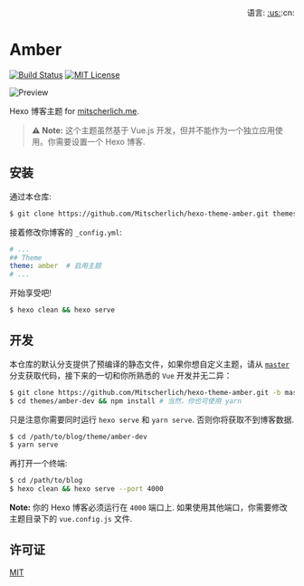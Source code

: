<div align="right">语言: <a title="English" href="README.md">:us:</a>:cn:</div>

# Amber

[![Build Status](https://travis-ci.org/Mitscherlich/hexo-theme-amber.svg?branch=master)](https://travis-ci.org/Mitscherlich/hexo-theme-amber)
[![MIT License](https://img.shields.io/badge/license-MIT-blue.svg)](LICENSE)

![Preview](docs/assets/Preview.png)

Hexo 博客主题 for [mitscherlich.me](https://mitscherlich.me).

> **⚠️ Note:** 这个主题虽然基于 Vue.js 开发，但并不能作为一个独立应用使用。你需要设置一个 Hexo 博客.

## 安装

通过本仓库:

```bash
$ git clone https://github.com/Mitscherlich/hexo-theme-amber.git themes/amber
```

接着修改你博客的 `_config.yml`:

```yml
# ...
## Theme
theme: amber  # 启用主题
# ...
```

开始享受吧!

```bash
$ hexo clean && hexo serve
```

## 开发

本仓库的默认分支提供了预编译的静态文件，如果你想自定义主题，请从 [`master`](https://github.com/Mitscherlich/hexo-theme-amber/tree/master) 分支获取代码，接下来的一切和你所熟悉的 `Vue` 开发并无二异：

```bash
$ git clone https://github.com/Mitscherlich/hexo-theme-amber.git -b master themes/amber-dev
$ cd themes/amber-dev && npm install # 当然，你也可使用 yarn
```

只是注意你需要同时运行 `hexo serve` 和 `yarn serve`. 否则你将获取不到博客数据.

```bash
$ cd /path/to/blog/theme/amber-dev
$ yarn serve
```

再打开一个终端:

```bash
$ cd /path/to/blog
$ hexo clean && hexo serve --port 4000
```

**Note:** 你的 Hexo 博客必须运行在 `4000` 端口上. 如果使用其他端口，你需要修改主题目录下的 `vue.config.js` 文件.

## 许可证

[MIT](LICENSE)
